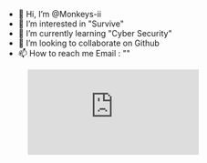 - 👋 Hi, I’m @Monkeys-ii
- 👀 I’m interested in "Survive"
- 🌱 I’m currently learning "Cyber Security"
- 💞️ I’m looking to collaborate on Github
- 📫 How to reach me Email : ""
<div>
  <figure><embed src="https://wakatime.com/share/@49aa1335-5b77-4042-a84a-a90d7be89430/a3ee6c34-15e8-4369-b592-38aa4caca7c4.svg"></embed></figure>
</div>


